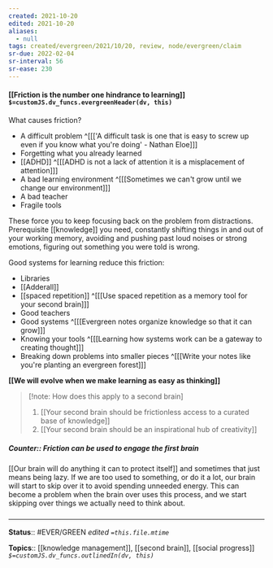 ```yaml
---
created: 2021-10-20
edited: 2021-10-20
aliases:
  - null
tags: created/evergreen/2021/10/20, review, node/evergreen/claim
sr-due: 2022-02-04
sr-interval: 56
sr-ease: 230
---
```


#### [[Friction is the number one hindrance to learning]] `$=customJS.dv_funcs.evergreenHeader(dv, this)`

What causes friction?
- A difficult problem ^[[['A difficult task is one that is easy to screw up even if you know what you're doing' - Nathan Eloe]]]
- Forgetting what you already learned 
- [[ADHD]] ^[[[ADHD is not a lack of attention it is a misplacement of attention]]]
- A bad learning environment ^[[[Sometimes we can't grow until we change our environment]]]
- A bad teacher
- Fragile tools 

These force you to keep focusing back on the problem from distractions. 
Prerequisite [[knowledge]] you need, constantly shifting things in and out of your working memory, avoiding and pushing past loud noises or strong emotions, figuring out something you were told is wrong.

Good systems for learning reduce this friction:
- Libraries
- [[Adderall]]
- [[spaced repetition]] ^[[[Use spaced repetition as a memory tool for your second brain]]]
- Good teachers 
- Good systems ^[[[Evergreen notes organize knowledge so that it can grow]]] 
- Knowing your tools ^[[[Learning how systems work can be a gateway to creating thought]]]
- Breaking down problems into smaller pieces ^[[[Write your notes like you're planting an evergreen forest]]] 

**[[We will evolve when we make learning as easy as thinking]]**

> [!note: How does this apply to a second brain]
> 1. [[Your second brain should be frictionless access to a curated base of knowledge]]
> 2. [[Your second brain should be an inspirational hub of creativity]]

##### Counter:: Friction can be used to engage the first brain

[[Our brain will do anything it can to protect itself]] and sometimes that just means being lazy. If we are too used to something, or do it a lot, our brain will start to skip over it to avoid spending unneeded energy. This can become a problem when the brain over uses this process, and we start skipping over things we actually need to think about.

### <hr class="footnote"/>

**Status**:: #EVER/GREEN 
*edited `=this.file.mtime`*

**Topics**:: [[knowledge management]], [[second brain]], [[social progress]]
*`$=customJS.dv_funcs.outlinedIn(dv, this)`*
